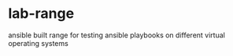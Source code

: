 # lab-range
ansible built range for testing ansible playbooks on different virtual operating systems
